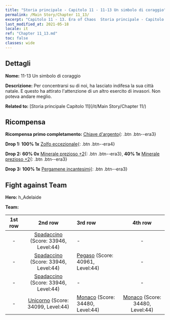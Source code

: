 ```yaml
---
title: "Storia principale - Capitolo 11 - 11-13 Un simbolo di coraggio"
permalink: /Main Story/Chapter 11_13/
excerpt: "Capitolo 11 - 13. Era of Chaos  Storia principale - Capitolo 11_13. 11-13 Un simbolo di coraggio"
last_modified_at: 2021-05-18
locale: it
ref: "Chapter 11_13.md"
toc: false
classes: wide
---
```


## Dettagli

 **Nome:** 11-13 Un simbolo di coraggio

 **Descrizione:** Per concentrarsi su di noi, ha lasciato indifesa la sua città natale. E questo ha attirato l'attenzione di un altro esercito di invasori. Non poteva andare meglio.

 **Related to:** [Storia principale Capitolo 11](/it/Main Story/Chapter 11/)

## Ricompensa

 **Ricompensa primo completamento:** [Chiave d'argento](/ItemsIT/con_693/){: .btn .btn--era3}

 **Drop 1:** **100% 1x** [Zolfo eccezionale](/ItemsIT/mat_36/){: .btn .btn--era4}

 **Drop 2:** **60% 0x** [Minerale prezioso +2](/ItemsIT/mat_26/){: .btn .btn--era3}, **40% 1x** [Minerale prezioso +2](/ItemsIT/mat_26/){: .btn .btn--era3}

 **Drop 3:** **100% 1x** [Pergamene incantesimi](/ItemsIT/con_694/){: .btn .btn--era3}


## Fight against Team
 **Hero:** h_Adelaide

 **Team:**


  | 1st row | 2nd row | 3rd row | 4th row |
  |:----:|:----:|:----|:----:|
  | - | [Spadaccino](/it/units/Swordsman/) (Score: 33946, Level:44)  | - | - |
  | - | [Spadaccino](/it/units/Swordsman/) (Score: 33946, Level:44)  | [Pegaso](/it/units/Pegasus/) (Score: 40961, Level:44)  | - |
  | - | [Spadaccino](/it/units/Swordsman/) (Score: 33946, Level:44)  | - | - |
  | - | [Unicorno](/it/units/Unicorn/) (Score: 34099, Level:44)  | [Monaco](/it/units/Monk/) (Score: 34480, Level:44)  | [Monaco](/it/units/Monk/) (Score: 34480, Level:44)  |


